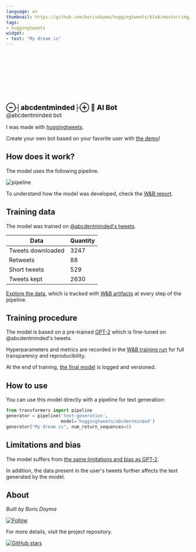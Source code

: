 ```yaml
---
language: en
thumbnail: https://github.com/borisdayma/huggingtweets/blob/master/img/logo.png?raw=true
tags:
- huggingtweets
widget:
- text: "My dream is"
---
```


<div>
<div style="width: 132px; height:132px; border-radius: 50%; background-size: cover; background-image: url('https://pbs.twimg.com/profile_images/1296648016875548673/0RDPcPIT_400x400.jpg')">
</div>
<div style="margin-top: 8px; font-size: 19px; font-weight: 800">⊖┤abcdentminded├⊕ 🤖 AI Bot </div>
<div style="font-size: 15px">@abcdentminded bot</div>
</div>

I was made with [huggingtweets](https://github.com/borisdayma/huggingtweets).

Create your own bot based on your favorite user with [the demo](https://colab.research.google.com/github/borisdayma/huggingtweets/blob/master/huggingtweets-demo.ipynb)!

## How does it work?

The model uses the following pipeline.

![pipeline](https://github.com/borisdayma/huggingtweets/blob/master/img/pipeline.png?raw=true)

To understand how the model was developed, check the [W&B report](https://wandb.ai/wandb/huggingtweets/reports/HuggingTweets-Train-a-Model-to-Generate-Tweets--VmlldzoxMTY5MjI).

## Training data

The model was trained on [@abcdentminded's tweets](https://twitter.com/abcdentminded).

| Data | Quantity |
| --- | --- |
| Tweets downloaded | 3247 |
| Retweets | 88 |
| Short tweets | 529 |
| Tweets kept | 2630 |

[Explore the data](https://wandb.ai/wandb/huggingtweets/runs/2isrhdw8/artifacts), which is tracked with [W&B artifacts](https://docs.wandb.com/artifacts) at every step of the pipeline.

## Training procedure

The model is based on a pre-trained [GPT-2](https://huggingface.co/gpt2) which is fine-tuned on @abcdentminded's tweets.

Hyperparameters and metrics are recorded in the [W&B training run](https://wandb.ai/wandb/huggingtweets/runs/2u366z3l) for full transparency and reproducibility.

At the end of training, [the final model](https://wandb.ai/wandb/huggingtweets/runs/2u366z3l/artifacts) is logged and versioned.

## How to use

You can use this model directly with a pipeline for text generation:

```python
from transformers import pipeline
generator = pipeline('text-generation',
                     model='huggingtweets/abcdentminded')
generator("My dream is", num_return_sequences=5)
```

## Limitations and bias

The model suffers from [the same limitations and bias as GPT-2](https://huggingface.co/gpt2#limitations-and-bias).

In addition, the data present in the user's tweets further affects the text generated by the model.

## About

*Built by Boris Dayma*

[![Follow](https://img.shields.io/twitter/follow/borisdayma?style=social)](https://twitter.com/intent/follow?screen_name=borisdayma)

For more details, visit the project repository.

[![GitHub stars](https://img.shields.io/github/stars/borisdayma/huggingtweets?style=social)](https://github.com/borisdayma/huggingtweets)
